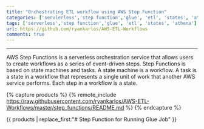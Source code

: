 ```yaml
---
title: "Orchestrating ETL workflow using AWS Step Function"
categories: ['servlerless','step function','glue', 'etl', 'states', 'athena']
tags: ['serverless','step function','glue', 'etl', 'states', 'athena']
url: https://github.com/ryankarlos/AWS-ETL-Workflows
comments: true
---
```

___

AWS Step Functions is a serverless orchestration service that allows users to create workflows as a series of event-driven steps.
Step Functions is based on state machines and tasks. A state machine is a workflow. A task is a state in a workflow 
that represents a single unit of work that another AWS service performs. Each step in a workflow is a state.


{% capture products %}
{% remote_include https://raw.githubusercontent.com/ryankarlos/AWS-ETL-Workflows/master/step_functions/README.md %}
{% endcapture %}

{{ products | replace_first:"# Step Function for Running Glue Job"  }}